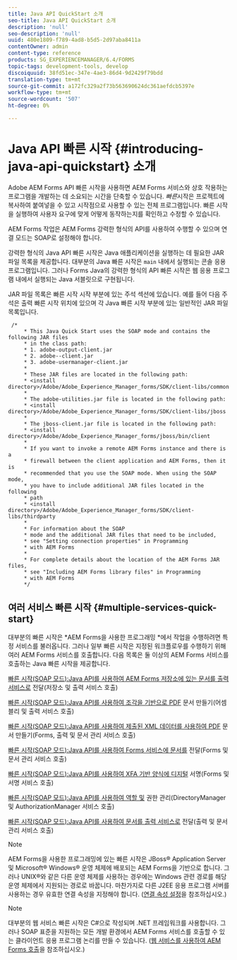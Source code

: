 ```yaml
---
title: Java API QuickStart 소개
seo-title: Java API QuickStart 소개
description: 'null'
seo-description: 'null'
uuid: 480e1809-f789-4ad8-b5d5-2d97aba8411a
contentOwner: admin
content-type: reference
products: SG_EXPERIENCEMANAGER/6.4/FORMS
topic-tags: development-tools, develop
discoiquuid: 38fd51ec-347e-4ae3-86d4-9d2429f79bdd
translation-type: tm+mt
source-git-commit: a172fc329a2f73b563690624dc361aefdcb5397e
workflow-type: tm+mt
source-wordcount: '507'
ht-degree: 0%

---
```



# Java API 빠른 시작 {#introducing-java-api-quickstart} 소개

Adobe AEM Forms API 빠른 시작을 사용하면 AEM Forms 서비스와 상호 작용하는 프로그램을 개발하는 데 소요되는 시간을 단축할 수 있습니다. *빠른*&#x200B;시작은 프로젝트에 복사하여 붙여넣을 수 있고 시작점으로 사용할 수 있는 전체 프로그램입니다. 빠른 시작을 실행하여 사용자 요구에 맞게 어떻게 동작하는지를 확인하고 수정할 수 있습니다.

AEM Forms 작업은 AEM Forms 강력한 형식의 API를 사용하여 수행할 수 있으며 연결 모드는 SOAP로 설정해야 합니다.

강력한 형식의 Java API 빠른 시작은 Java 애플리케이션을 실행하는 데 필요한 JAR 파일 목록을 제공합니다. 대부분의 Java 빠른 시작은 `main` 내에서 실행되는 콘솔 응용 프로그램입니다. 그러나 Forms Java의 강력한 형식의 API 빠른 시작은 웹 응용 프로그램 내에서 실행되는 Java 서블릿으로 구현됩니다.

JAR 파일 목록은 빠른 시작 시작 부분에 있는 주석 섹션에 있습니다. 예를 들어 다음 주석은 출력 빠른 시작 위치에 있으며 각 Java 빠른 시작 부분에 있는 일반적인 JAR 파일 목록입니다.

```as3
 /* 
     * This Java Quick Start uses the SOAP mode and contains the following JAR files 
     * in the class path: 
     * 1. adobe-output-client.jar 
     * 2. adobe--client.jar 
     * 3. adobe-usermanager-client.jar 
     * 
     * These JAR files are located in the following path: 
     * <install directory>/Adobe/Adobe_Experience_Manager_forms/SDK/client-libs/common 
     * 
     * The adobe-utilities.jar file is located in the following path: 
     * <install directory>/Adobe/Adobe_Experience_Manager_forms/SDK/client-libs/jboss 
     * 
     * The jboss-client.jar file is located in the following path: 
     * <install directory>/Adobe/Adobe_Experience_Manager_forms/jboss/bin/client 
     * 
     * If you want to invoke a remote AEM Forms instance and there is a 
     * firewall between the client application and AEM Forms, then it is  
     * recommended that you use the SOAP mode. When using the SOAP mode,  
     * you have to include additional JAR files located in the following  
     * path 
     * <install directory>/Adobe/Adobe_Experience_Manager_forms/SDK/client-libs/thirdparty 
     * 
     * For information about the SOAP  
     * mode and the additional JAR files that need to be included,  
     * see "Setting connection properties" in Programming  
     * with AEM Forms 
     * 
     * For complete details about the location of the AEM Forms JAR files,  
     * see "Including AEM Forms library files" in Programming  
     * with AEM Forms 
     */
```

## 여러 서비스 빠른 시작 {#multiple-services-quick-start}

대부분의 빠른 시작은 *AEM Forms을 사용한 프로그래밍 *에서 작업을 수행하려면 특정 서비스를 불러옵니다. 그러나 일부 빠른 시작은 지정된 워크플로우를 수행하기 위해 여러 AEM Forms 서비스를 호출합니다. 다음 목록은 둘 이상의 AEM Forms 서비스를 호출하는 Java 빠른 시작을 제공합니다.

[빠른 시작(SOAP 모드):Java API를 사용하여 AEM Forms 저장소에 있는 문서를 출력 서비스로](/help/forms/developing/output-service-java-api-quick.md#quick-start-soap-mode-passing-a-document-located-in-the-repository-to-the-output-service-using-the-java-api)  전달(저장소 및 출력 서비스 호출)

[빠른 시작(SOAP 모드):Java API를 사용하여 조각을 기반으로 PDF](/help/forms/developing/output-service-java-api-quick.md#quick-start-soap-mode-creating-a-pdf-document-based-on-fragments-using-the-java-api)  문서 만들기(어셈블리 및 출력 서비스 호출)

[빠른 시작(SOAP 모드):Java API를 사용하여 제출된 XML 데이터를 사용하여 PDF](/help/forms/developing/forms-service-api-quick-starts.md#quick-start-soap-mode-creating-pdf-documents-with-submitted-xml-data-using-the-java-api)  문서 만들기(Forms, 출력 및 문서 관리 서비스 호출)

[빠른 시작(SOAP 모드):Java API를 사용하여 Forms 서비스에 문서를](/help/forms/developing/forms-service-api-quick-starts.md#quick-start-soap-mode-passing-documents-to-the-forms-service-using-the-java-api)  전달(Forms 및 문서 관리 서비스 호출)

[빠른 시작(SOAP 모드):Java API를 사용하여 XFA 기반 양식에 디지털](/help/forms/developing/signature-service-java-api-quick.md#quick-start-soap-mode-digitally-signing-a-xfa-based-form-using-the-java-api)  서명(Forms 및 서명 서비스 호출)

[빠른 시작(SOAP 모드):Java API를 사용하여 역할 및](/help/forms/developing/user-manager-java-api-quick.md#quick-start-soap-mode-managing-roles-and-permissions-using-the-java-api)  권한 관리(DirectoryManager 및 AuthorizationManager 서비스 호출)

[빠른 시작(SOAP 모드):Java API를 사용하여 문서를 출력 서비스로](/help/forms/developing/output-service-java-api-quick.md#quick-start-soap-mode-passing-documents-to-the-output-service-using-the-java-api)  전달(출력 및 문서 관리 서비스 호출)

>[!NOTE]
>
>AEM Forms을 사용한 프로그래밍에 있는 빠른 시작은 JBoss® Application Server 및 Microsoft® Windows® 운영 체제에 배포되는 AEM Forms을 기반으로 합니다. 그러나 UNIX®와 같은 다른 운영 체제를 사용하는 경우에는 Windows 관련 경로를 해당 운영 체제에서 지원되는 경로로 바꿉니다. 마찬가지로 다른 J2EE 응용 프로그램 서버를 사용하는 경우 유효한 연결 속성을 지정해야 합니다. ([연결 속성 설정](/help/forms/developing/invoking-aem-forms-using-java.md#setting-connection-properties)을 참조하십시오.)

>[!NOTE]
>
>대부분의 웹 서비스 빠른 시작은 C#으로 작성되며 .NET 프레임워크를 사용합니다. 그러나 SOAP 표준을 지원하는 모든 개발 환경에서 AEM Forms 서비스를 호출할 수 있는 클라이언트 응용 프로그램 논리를 만들 수 있습니다. ([웹 서비스를 사용하여 AEM Forms 호출](/help/forms/developing/invoking-aem-forms-using-web.md#invoking-aem-forms-using-web-services)을 참조하십시오.)

